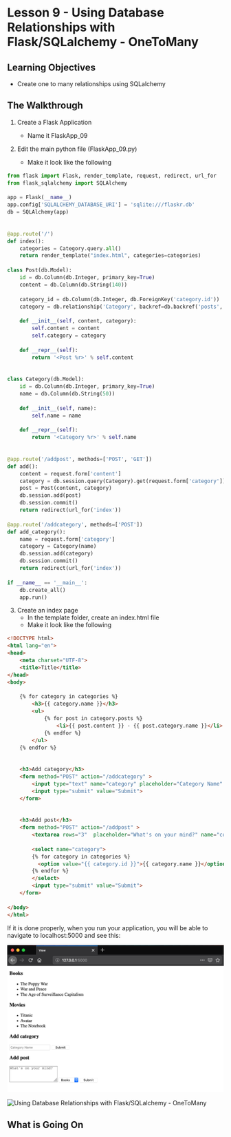 # Lesson 9 - Using Database Relationships with Flask/SQLalchemy - OneToMany

## Learning Objectives
* Create one to many relationships using SQLalchemy

## The Walkthrough
1. Create a Flask Application
	* Name it FlaskApp_09

2. Edit the main python file (FlaskApp_09.py)
	* Make it look like the following
    
```python
from flask import Flask, render_template, request, redirect, url_for
from flask_sqlalchemy import SQLAlchemy

app = Flask(__name__)
app.config['SQLALCHEMY_DATABASE_URI'] = 'sqlite:///flaskr.db'
db = SQLAlchemy(app)


@app.route('/')
def index():
    categories = Category.query.all()
    return render_template("index.html", categories=categories)

class Post(db.Model):
    id = db.Column(db.Integer, primary_key=True)
    content = db.Column(db.String(140))

    category_id = db.Column(db.Integer, db.ForeignKey('category.id'))
    category = db.relationship('Category', backref=db.backref('posts', lazy='dynamic'))

    def __init__(self, content, category):
        self.content = content
        self.category = category

    def __repr__(self):
        return '<Post %r>' % self.content


class Category(db.Model):
    id = db.Column(db.Integer, primary_key=True)
    name = db.Column(db.String(50))

    def __init__(self, name):
        self.name = name

    def __repr__(self):
        return '<Category %r>' % self.name


@app.route('/addpost', methods=['POST', 'GET'])
def add():
    content = request.form['content']
    category = db.session.query(Category).get(request.form['category'])
    post = Post(content, category)
    db.session.add(post)
    db.session.commit()
    return redirect(url_for('index'))

@app.route('/addcategory', methods=['POST'])
def add_category():
    name = request.form['category']
    category = Category(name)
    db.session.add(category)
    db.session.commit()
    return redirect(url_for('index'))

if __name__ == '__main__':
    db.create_all()
    app.run()
```

3. Create an index page
	* In the template folder, create an index.html file
	* Make it look like the following

```html
<!DOCTYPE html>
<html lang="en">
<head>
    <meta charset="UTF-8">
    <title>Title</title>
</head>
<body>

    {% for category in categories %}
        <h3>{{ category.name }}</h3>
        <ul>
            {% for post in category.posts %}
                <li>{{ post.content }} - {{ post.category.name }}</li>
            {% endfor %}
        </ul>
    {% endfor %}


    <h3>Add category</h3>
    <form method="POST" action="/addcategory" >
        <input type="text" name="category" placeholder="Category Name" required="true">
        <input type="submit" value="Submit">
    </form>


    <h3>Add post</h3>
    <form method="POST" action="/addpost" >
        <textarea rows="3"  placeholder="What's on your mind?" name="content"></textarea>

        <select name="category">
        {% for category in categories %}
          <option value="{{ category.id }}">{{ category.name }}</option>
        {% endfor %}
        </select>
        <input type="submit" value="Submit">
    </form>

</body>
</html>
```

If it is done properly, when you run your application, you will be able to navigate to localhost:5000 and see this:

![Using Database Relationships with Flask/SQLalchemy - OneToMany](img/lesson09a.png)

![Using Database Relationships with Flask/SQLalchemy - OneToMany](img/lesson09b.png)

## What is Going On